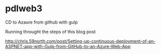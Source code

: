 # pdlweb3
CD to Azaure from github with gulp 

Running throught the steps of this blog post

http://chris.59north.com/post/Setting-up-continuous-deployment-of-an-ASPNET-app-with-Gulp-from-GitHub-to-an-Azure-Web-App


